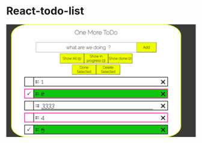 # React-todo-list


![TodoList](https://github.com/Hormard/React-todo-list/blob/master/images/todo%20list.png)
